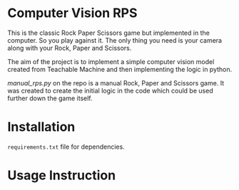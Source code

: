 # Computer Vision RPS
This is the classic Rock Paper Scissors game but implemented in the computer. So you play against it. The only thing you need is your camera along with your Rock, Paper and Scissors.

The aim of the project is to implement a simple computer vision model created from Teachable Machine and then implementing the logic in python. 

*manual_rps.py* on the repo is a manual Rock, Paper and Scissors game. It was created to create the initial logic in the code which could be used further down the game itself. 

# Installation 

`requirements.txt` file for dependencies.


# Usage Instruction
